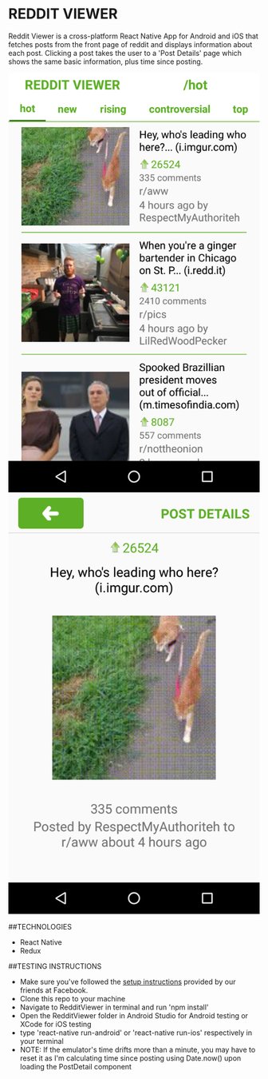 # REDDIT VIEWER

Reddit Viewer is a cross-platform React Native App for Android and iOS that fetches posts from the front page of reddit and displays information about each post. Clicking a post takes the user to a 'Post Details' page which shows the same basic information, plus time since posting.

![Home Screen](./RedditViewer/app/images/homeScreen.png)
![Post Detail Screen](./RedditViewer/app/images/postDetailScreen.png)

##TECHNOLOGIES

- React Native
- Redux

##TESTING INSTRUCTIONS

- Make sure you've followed the
[setup instructions](https://facebook.github.io/react-native/docs/getting-started.html) provided by our friends at Facebook.
- Clone this repo to your machine
- Navigate to RedditViewer in terminal and run 'npm install'
- Open the RedditViewer folder in Android Studio for Android testing or XCode for iOS testing
- type 'react-native run-android' or 'react-native run-ios' respectively in your terminal
- NOTE: If the emulator's time drifts more than a minute, you may have to reset it as I'm calculating time since posting using Date.now() upon loading the PostDetail component
